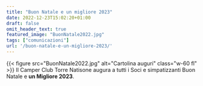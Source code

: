 ```yaml
---
title: "Buon Natale e un migliore 2023"
date: 2022-12-23T15:02:20+01:00
draft: false
omit_header_text: true
featured_image: "BuonNatale2022.jpg"
tags: ["comunicazioni"]
url: '/buon-natale-e-un-migliore-2023/'
---
```


{{< figure src="BuonNatale2022.jpg" alt="Cartolina auguri" class="w-60 fl" >}}
Il Camper Club Torre Natisone augura a tutti i Soci e simpatizzanti Buon Natale e **un Migliore 2023**.
